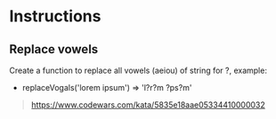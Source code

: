 # Instructions

## Replace vowels

Create a function to replace all vowels (aeiou) of string for ?, example:

- replaceVogals('lorem ipsum') => 'l?r?m ?ps?m'

> https://www.codewars.com/kata/5835e18aae05334410000032